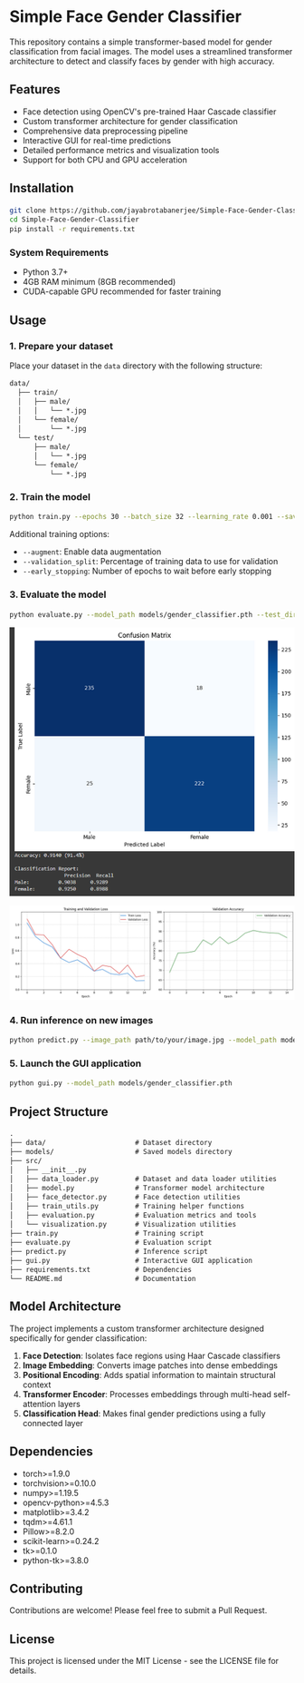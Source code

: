 
# Simple Face Gender Classifier
This repository contains a simple transformer-based model for gender classification from facial images. The model uses a streamlined transformer architecture to detect and classify faces by gender with high accuracy.

## Features
- Face detection using OpenCV's pre-trained Haar Cascade classifier
- Custom transformer architecture for gender classification
- Comprehensive data preprocessing pipeline
- Interactive GUI for real-time predictions
- Detailed performance metrics and visualization tools
- Support for both CPU and GPU acceleration

## Installation
```bash
git clone https://github.com/jayabrotabanerjee/Simple-Face-Gender-Classifier.git
cd Simple-Face-Gender-Classifier
pip install -r requirements.txt
```

### System Requirements
- Python 3.7+
- 4GB RAM minimum (8GB recommended)
- CUDA-capable GPU recommended for faster training

## Usage

### 1. Prepare your dataset
Place your dataset in the `data` directory with the following structure:
```
data/
  ├── train/
  │   ├── male/
  │   │   └── *.jpg
  │   └── female/
  │       └── *.jpg
  └── test/
      ├── male/
      │   └── *.jpg
      └── female/
          └── *.jpg
```

### 2. Train the model
```bash
python train.py --epochs 30 --batch_size 32 --learning_rate 0.001 --save_dir models/
```

Additional training options:
- `--augment`: Enable data augmentation
- `--validation_split`: Percentage of training data to use for validation
- `--early_stopping`: Number of epochs to wait before early stopping

### 3. Evaluate the model
```bash
python evaluate.py --model_path models/gender_classifier.pth --test_dir data/test/
```
![confusion matrix](pics/confusion%20matrix.png)

![Training and Validation loss and Validation Accuracy](pics/loss%20and%20accuracy%20curve%20at%20epoch%2014.png)
### 4. Run inference on new images
```bash
python predict.py --image_path path/to/your/image.jpg --model_path models/gender_classifier.pth
```

### 5. Launch the GUI application
```bash
python gui.py --model_path models/gender_classifier.pth
```

## Project Structure
```
.
├── data/                      # Dataset directory
├── models/                    # Saved models directory
├── src/
│   ├── __init__.py
│   ├── data_loader.py         # Dataset and data loader utilities
│   ├── model.py               # Transformer model architecture
│   ├── face_detector.py       # Face detection utilities
│   ├── train_utils.py         # Training helper functions
│   ├── evaluation.py          # Evaluation metrics and tools
│   └── visualization.py       # Visualization utilities
├── train.py                   # Training script
├── evaluate.py                # Evaluation script
├── predict.py                 # Inference script
├── gui.py                     # Interactive GUI application
├── requirements.txt           # Dependencies
└── README.md                  # Documentation
```

## Model Architecture
The project implements a custom transformer architecture designed specifically for gender classification:

1. **Face Detection**: Isolates face regions using Haar Cascade classifiers
2. **Image Embedding**: Converts image patches into dense embeddings
3. **Positional Encoding**: Adds spatial information to maintain structural context
4. **Transformer Encoder**: Processes embeddings through multi-head self-attention layers
5. **Classification Head**: Makes final gender predictions using a fully connected layer

## Dependencies
- torch>=1.9.0
- torchvision>=0.10.0
- numpy>=1.19.5
- opencv-python>=4.5.3
- matplotlib>=3.4.2
- tqdm>=4.61.1
- Pillow>=8.2.0
- scikit-learn>=0.24.2
- tk>=0.1.0
- python-tk>=3.8.0

## Contributing
Contributions are welcome! Please feel free to submit a Pull Request.

## License
This project is licensed under the MIT License - see the LICENSE file for details.
